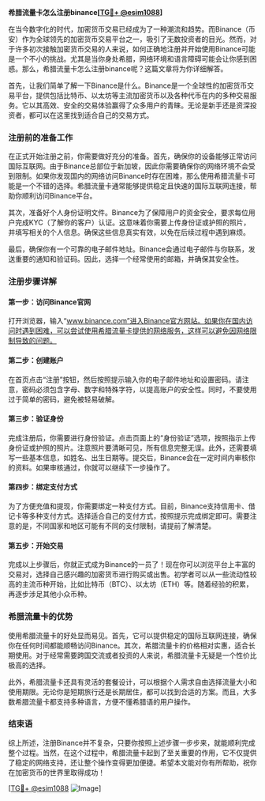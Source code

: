 **希腊流量卡怎么注册binance[[TG💪+ @esim1088](https://t.me/s/esim1088)]**

在当今数字化的时代，加密货币交易已经成为了一种潮流和趋势。而Binance（币安）作为全球领先的加密货币交易平台之一，吸引了无数投资者的目光。然而，对于许多初次接触加密货币交易的人来说，如何正确地注册并开始使用Binance可能是一个不小的挑战。尤其是当你身处希腊，网络环境和语言障碍可能会让你感到困惑。那么，希腊流量卡怎么注册binance呢？这篇文章将为你详细解答。

首先，让我们简单了解一下Binance是什么。Binance是一个全球性的加密货币交易平台，提供包括比特币、以太坊等主流加密货币以及各种代币在内的多种交易服务。它以其高效、安全的交易体验赢得了众多用户的青睐。无论是新手还是资深投资者，都可以在这里找到适合自己的交易方式。

### 注册前的准备工作

在正式开始注册之前，你需要做好充分的准备。首先，确保你的设备能够正常访问国际互联网。由于Binance总部位于新加坡，因此你需要确保你的网络环境不会受到限制。如果你发现国内的网络访问Binance时存在困难，那么使用希腊流量卡可能是一个不错的选择。希腊流量卡通常能够提供稳定且快速的国际互联网连接，帮助你顺利访问Binance平台。

其次，准备好个人身份证明文件。Binance为了保障用户的资金安全，要求每位用户完成KYC（了解你的客户）认证。这意味着你需要上传身份证或护照的照片，并填写相关的个人信息。确保这些信息真实有效，以免在后续过程中遇到麻烦。

最后，确保你有一个可靠的电子邮件地址。Binance会通过电子邮件与你联系，发送重要的通知和验证码。因此，选择一个经常使用的邮箱，并确保其安全性。

### 注册步骤详解

#### 第一步：访问Binance官网

打开浏览器，输入“www.binance.com”进入Binance官方网站。如果你在国内访问时遇到困难，可以尝试使用希腊流量卡提供的网络服务，这样可以避免因网络限制导致的问题。

#### 第二步：创建账户

在首页点击“注册”按钮，然后按照提示输入你的电子邮件地址和设置密码。请注意，密码必须包含字母、数字和特殊字符，以提高账户的安全性。同时，不要使用过于简单的密码，避免被轻易破解。

#### 第三步：验证身份

完成注册后，你需要进行身份验证。点击页面上的“身份验证”选项，按照指示上传身份证或护照的照片。注意照片要清晰可见，所有信息完整无误。此外，还需要填写一些基本信息，如姓名、出生日期等。提交后，Binance会在一定时间内审核你的资料。如果审核通过，你就可以继续下一步操作了。

#### 第四步：绑定支付方式

为了方便充值和提现，你需要绑定一种支付方式。目前，Binance支持信用卡、借记卡等多种支付方式。选择适合自己的支付方式，按照提示完成绑定即可。需要注意的是，不同国家和地区可能有不同的支付限制，请提前了解清楚。

#### 第五步：开始交易

完成以上步骤后，你就正式成为Binance的一员了！现在你可以浏览平台上丰富的交易对，选择自己感兴趣的加密货币进行购买或出售。初学者可以从一些流动性较高的主流币种开始，比如比特币（BTC）、以太坊（ETH）等。随着经验的积累，再逐步涉足其他小众币种。

### 希腊流量卡的优势

使用希腊流量卡的好处显而易见。首先，它可以提供稳定的国际互联网连接，确保你在任何时间都能顺畅访问Binance。其次，希腊流量卡的价格相对实惠，适合长期使用。对于经常需要跨国交流或者投资的人来说，希腊流量卡无疑是一个性价比极高的选择。

此外，希腊流量卡还具有灵活的套餐设计，可以根据个人需求自由选择流量大小和使用期限。无论你是短期旅行还是长期居住，都可以找到合适的方案。而且，大多数希腊流量卡都支持多种语言，方便不懂希腊语的用户操作。

### 结束语

综上所述，注册Binance并不复杂，只要你按照上述步骤一步步来，就能顺利完成整个过程。当然，在这个过程中，希腊流量卡起到了至关重要的作用，它不仅提供了稳定的网络支持，还让整个操作变得更加便捷。希望本文能对你有所帮助，祝你在加密货币的世界里取得成功！

[[TG💪+ @esim1088](https://t.me/s/esim1088) ![Image](https://i.postimg.cc/4NQfJmqS/Snipaste-2025-05-13-00-14-12.png)]